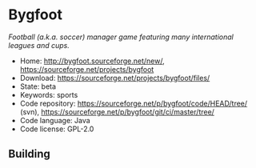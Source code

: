 # Bygfoot

_Football (a.k.a. soccer) manager game featuring many international leagues and cups._

- Home: http://bygfoot.sourceforge.net/new/, https://sourceforge.net/projects/bygfoot
- Download: https://sourceforge.net/projects/bygfoot/files/
- State: beta
- Keywords: sports
- Code repository: https://sourceforge.net/p/bygfoot/code/HEAD/tree/ (svn), https://sourceforge.net/p/bygfoot/git/ci/master/tree/
- Code language: Java
- Code license: GPL-2.0

## Building

